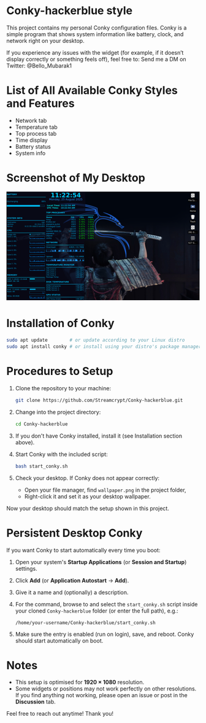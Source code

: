 # Conky-hackerblue style

This project contains my personal Conky configuration files. Conky is a simple program that shows system information like battery, clock, and network right on your desktop.

If you experience any issues with the widget (for example, if it doesn’t display correctly or something feels off), feel free to:
Send me a DM on Twitter: @Bello_Mubarak1

# List of All Available Conky Styles and Features

- Network tab  
- Temperature tab  
- Top process tab  
- Time display  
- Battery status  
- System info  

# Screenshot of My Desktop

![My hacker-bluestyle desktop wallpaper](Screenshot_of_my_desktop.png)

# Installation of Conky

```bash
sudo apt update        # or update according to your Linux distro
sudo apt install conky # or install using your distro's package manager
````

# Procedures to Setup

1. Clone the repository to your machine:

   ```bash
   git clone https://github.com/Streamcrypt/Conky-hackerblue.git
   ```
2. Change into the project directory:

   ```bash
   cd Conky-hackerblue
   ```
3. If you don't have Conky installed, install it (see Installation section above).
4. Start Conky with the included script:

   ```bash
   bash start_conky.sh
   ```
5. Check your desktop. If Conky does not appear correctly:

   * Open your file manager, find `wallpaper.png` in the project folder,
   * Right-click it and set it as your desktop wallpaper.

Now your desktop should match the setup shown in this project.

# Persistent Desktop Conky

If you want Conky to start automatically every time you boot:

1. Open your system's **Startup Applications** (or **Session and Startup**) settings.
2. Click **Add** (or **Application Autostart** → **Add**).
3. Give it a name and (optionally) a description.
4. For the command, browse to and select the `start_conky.sh` script inside your cloned `Conky-hackerblue` folder (or enter the full path), e.g.:

   ```
   /home/your-username/Conky-hackerblue/start_conky.sh
   ```
5. Make sure the entry is enabled (run on login), save, and reboot. Conky should start automatically on boot.

# Notes

* This setup is optimised for **1920 × 1080** resolution.
* Some widgets or positions may not work perfectly on other resolutions. If you find anything not working, please open an issue or post in the **Discussion** tab.



Feel free to reach out anytime!
Thank you!

```
```
